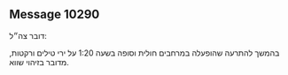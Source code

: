 ## Message 10290

דובר צה״ל: 

בהמשך להתרעה שהופעלה במרחבים חולית וסופה בשעה 1:20 על ירי טילים ורקטות, מדובר בזיהוי שווא.

